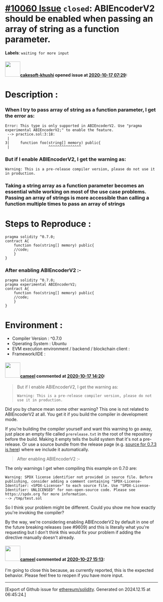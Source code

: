 # [\#10060 Issue](https://github.com/ethereum/solidity/issues/10060) `closed`: ABIEncoderV2 should be enabled when passing an array of string as a function parameter.
**Labels**: `waiting for more input`


#### <img src="https://avatars.githubusercontent.com/u/69229932?v=4" width="50">[cakesoft-khushi](https://github.com/cakesoft-khushi) opened issue at [2020-10-17 07:29](https://github.com/ethereum/solidity/issues/10060):

# Description :
### When I try to pass array of string as a function parameter, I get the error as:
    Error: This type is only supported in ABIEncoderV2. Use "pragma experimental ABIEncoderV2;" to enable the feature.
     --> practice.sol:3:18:
     |
    3|     function foo(string[] memory) public{
     |                  ^^^^^^^^^^^^^^^

### But if I enable ABIEncoderV2, I get the warning as:

    Warning: This is a pre-release compiler version, please do not use it in production.

### Taking a string array as a function parameter becomes an essential while working on most of the use case problems. Passing an array of strings is more accessible than calling a function multiple times to pass an array of strings


# Steps to Reproduce :

    pragma solidity ^0.7.0;
    contract A{
        function foo(string[] memory) public{
        //code;
        }
    }

### After enabling ABIEncoderV2 :-

    pragma solidity ^0.7.0;
    pragma experimental ABIEncoderV2;
    contract A{
        function foo(string[] memory) public{
        //code;
        }
    }    

# Environment :
* Compiler Version : ^0.7.0
* Operating System : Ubuntu
* EVM execution environment / backend / blockchain client : 
* Framework/IDE : 


#### <img src="https://avatars.githubusercontent.com/u/137030?v=4" width="50">[cameel](https://github.com/cameel) commented at [2020-10-17 14:20](https://github.com/ethereum/solidity/issues/10060#issuecomment-711016668):

> But if I enable ABIEncoderV2, I get the warning as:
> 
> ```
> Warning: This is a pre-release compiler version, please do not use it in production.
> ```

Did you by chance mean some other warning? This one is not related to ABIEncoderV2 at all. You get it if you build the compiler in development mode.

If you're building the compiler yourself and want this warning to go away, just place an empty file called `prerelease.txt` in the root of the repository before the build. Making it empty tells the build system that it's not a pre-release. Or use a source bundle from the release page (e.g. [source for 0.7.3 is here](https://github.com/ethereum/solidity/releases/download/v0.7.3/solidity_0.7.3.tar.gz)) where we include it automatically.

> After enabling ABIEncoderV2 :-

The only warnings I get when compiling this example on 0.7.0 are:
```
Warning: SPDX license identifier not provided in source file. Before publishing, consider adding a comment containing "SPDX-License-Identifier: <SPDX-License>" to each source file. Use "SPDX-License-Identifier: UNLICENSED" for non-open-source code. Please see https://spdx.org for more information.
--> /tmp/test.sol
```

So I think your problem might be different. Could you show me how exactly you're invoking the compiler?

By the way, we're considering enabling ABIEncoderV2 by default in one of the future breaking releases (see #9609) and this is literally what you're requesting but I don't think this would fix your problem if adding the directive manually doesn't already.

#### <img src="https://avatars.githubusercontent.com/u/137030?v=4" width="50">[cameel](https://github.com/cameel) commented at [2020-10-27 15:13](https://github.com/ethereum/solidity/issues/10060#issuecomment-717313434):

I'm going to close this because, as currently reported, this is the expected behavior. Please feel free to reopen if you have more input.


-------------------------------------------------------------------------------



[Export of Github issue for [ethereum/solidity](https://github.com/ethereum/solidity). Generated on 2024.12.15 at 06:45:24.]
